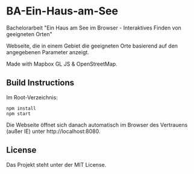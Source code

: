 # BA-Ein-Haus-am-See
Bachelorarbeit "Ein Haus am See im Browser - Interaktives Finden von geeigneten Orten"    

Webseite, die in einem Gebiet die geeigneten Orte basierend auf den angegebenen Parameter anzeigt.

Made with Mapbox GL JS & OpenStreetMap.

## Build Instructions
Im Root-Verzeichnis:
```
npm install
npm start
```
Die Webseite öffnet sich danach automatisch im Browser des Vertrauens (außer IE) unter http://localhost:8080.

## License
Das Projekt steht unter der MIT License.
